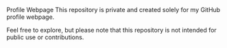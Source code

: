 Profile Webpage
This repository is private and created solely for my GitHub profile webpage.

Feel free to explore, but please note that this repository is not intended for public use or contributions.
